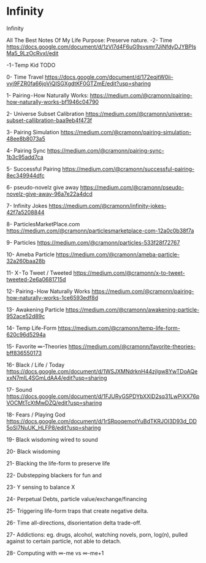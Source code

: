 # Infinity
Infinity

All The Best Notes Of My Life
Purpose: Preserve nature.
-2- Time
https://docs.google.com/document/d/1zVl7d4F6uG9svsmr7JiNfdyDJYBPIsMa5_9LzOcRvxI/edit

-1 - Temp Kid
TODO

0- Time Travel
https://docs.google.com/document/d/172eqjtW0ii-vvj9FZR0fa66joViQISGXgdtKF0GTZmE/edit?usp=sharing

1- Pairing - How Naturally Works:
https://medium.com/@cramonn/pairing-how-naturally-works-bf1946c04790

2- Universe Subset Calibration
https://medium.com/@cramonn/universe-subset-callibration-baa9eb4f473f

3- Pairing Simulation
https://medium.com/@cramonn/pairing-simulation-48ee8b8073a5

4- Pairing Sync
https://medium.com/@cramonn/pairing-sync-1b3c95add7ca

5- Successful Pairing
https://medium.com/@cramonn/successful-pairing-8ec349944dfc

6- pseudo-novelz give away
https://medium.com/@cramonn/pseudo-novelz-give-away-96a7e22a4dcd

7- Infinity Jokes
https://medium.com/@cramonn/infinity-jokes-42f7a5208844

8- ParticlesMarketPlace.com
https://medium.com/@cramonn/particlesmarketplace-com-12a0c0b38f7a

9- Particles
https://medium.com/@cramonn/particles-533f28f72767

10- Ameba Particle
https://medium.com/@cramonn/ameba-particle-32a260baa28b

11- X - To Tweet / Tweeted
https://medium.com/@cramonn/x-to-tweet-tweeted-2e6a0681715d

12- Pairing - How Naturally Works
https://medium.com/@cramonn/pairing-how-naturally-works-1ce6593edf8d

13- Awakening Particle
https://medium.com/@cramonn/awakening-particle-952ace52d89c

14- Temp Life-Form
https://medium.com/@cramonn/temp-life-form-620c96d5294a

15- Favorite ∞-Theories
https://medium.com/@cramonn/favorite-theories-bff836550173

16- Black / Life / Today
https://docs.google.com/document/d/1WSJXMNdrknH44zjlgw8YwTDoAQexxN7mIL4SGmLdAA4/edit?usp=sharing

17- Sound
https://docs.google.com/document/d/1FJURyGSPDYbXXlD2sq31LwPiXX76pVOCMtTcXtMwDZQ/edit?usp=sharing

18- Fears / Playing God
https://docs.google.com/document/d/1rSRpoqemotYuBdTKRJOI3D93d_DD5oSl7NuUK_HLFP8/edit?usp=sharing

19- Black wisdoming wired to sound

20- Black wisdoming

21- Blacking the life-form to preserve life

22- Dubstepping blackers for fun and

23- Y sensing to balance X

24- Perpetual Debts, particle value/exchange/financing

25- Triggering life-form traps that create negative delta.

26- Time all-directions, disorientation delta trade-off.

27- Addictions: eg. drugs, alcohol, watching novels, porn,
log(n), pulled against to certain particle, not able to detach.

28- Computing with ∞-me vs ∞-me+1
